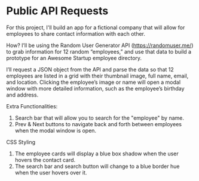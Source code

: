 # Public API Requests
 For this project, I'll build an app for a fictional company that will allow for employees to share contact information with each other.

 How?
 I’ll be using the Random User Generator API (https://randomuser.me/) to grab information for 12 random “employees,” and use that data to build a prototype for an Awesome Startup employee directory.

 I’ll request a JSON object from the API and parse the data so that 12 employees are listed in a grid with their thumbnail image, full name, email, and location. Clicking the employee’s image or name will open a modal window with more detailed information, such as the employee’s birthday and address.

Extra Functionalities:
1. Search bar that will allow you to search for the "employee" by name.
2. Prev & Next buttons to navigate back and forth between employees when the modal window is open.

CSS Styling
1. The employee cards will display a blue box shadow when the user hovers the contact card.
2. The search bar and search button will change to a blue border hue when the user hovers over it.
